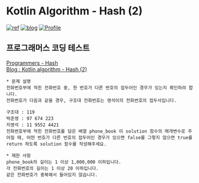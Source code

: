<h1 align="left">Kotlin Algorithm - Hash (2) </h1>

<p align="left">
  <a href="https://programmers.co.kr/learn/courses/30/parts/12077"><img alt="ref" src="https://img.shields.io/badge/ref-programers-blue"/></a>
  <a href="https://jroomstudio.tistory.com/"><img alt="blog" src="https://img.shields.io/badge/blog-tistory-green"/></a>
  <a href="https://github.com/jrooms"><img alt="Profile" src="https://img.shields.io/badge/github-jrooms-orange?logo=github&logoColor=white"/></a> 
</p>

## 프로그래머스 코딩 테스트
[Programmers - Hash](https://programmers.co.kr/learn/courses/30/parts/12077)    
[Blog : Kotlin algorithm - Hash (2)](https://jroomstudio.tistory.com/77)

```
* 문제 설명
전화번호부에 적힌 전화번호 중, 한 번호가 다른 번호의 접두어인 경우가 있는지 확인하려 합니다.
전화번호가 다음과 같을 경우, 구조대 전화번호는 영석이의 전화번호의 접두사입니다.

구조대 : 119
박준영 : 97 674 223
지영석 : 11 9552 4421
전화번호부에 적힌 전화번호를 담은 배열 phone_book 이 solution 함수의 매개변수로 주어질 때, 어떤 번호가 다른 번호의 접두어인 경우가 있으면 false를 그렇지 않으면 true를 return 하도록 solution 함수를 작성해주세요.

* 제한 사항
phone_book의 길이는 1 이상 1,000,000 이하입니다.
각 전화번호의 길이는 1 이상 20 이하입니다.
같은 전화번호가 중복해서 들어있지 않습니다.
```
